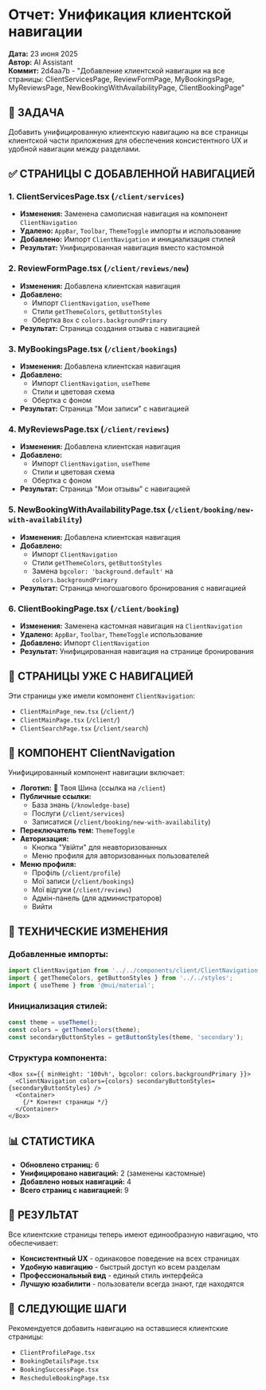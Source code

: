# Отчет: Унификация клиентской навигации

**Дата:** 23 июня 2025  
**Автор:** AI Assistant  
**Коммит:** 2d4aa7b - "Добавление клиентской навигации на все страницы: ClientServicesPage, ReviewFormPage, MyBookingsPage, MyReviewsPage, NewBookingWithAvailabilityPage, ClientBookingPage"

## 🎯 ЗАДАЧА
Добавить унифицированную клиентскую навигацию на все страницы клиентской части приложения для обеспечения консистентного UX и удобной навигации между разделами.

## ✅ СТРАНИЦЫ С ДОБАВЛЕННОЙ НАВИГАЦИЕЙ

### 1. ClientServicesPage.tsx (`/client/services`)
- **Изменения:** Заменена самописная навигация на компонент `ClientNavigation`
- **Удалено:** `AppBar`, `Toolbar`, `ThemeToggle` импорты и использование
- **Добавлено:** Импорт `ClientNavigation` и инициализация стилей
- **Результат:** Унифицированная навигация вместо кастомной

### 2. ReviewFormPage.tsx (`/client/reviews/new`)
- **Изменения:** Добавлена клиентская навигация
- **Добавлено:** 
  - Импорт `ClientNavigation`, `useTheme`
  - Стили `getThemeColors`, `getButtonStyles`
  - Обертка `Box` с `colors.backgroundPrimary`
- **Результат:** Страница создания отзыва с навигацией

### 3. MyBookingsPage.tsx (`/client/bookings`)
- **Изменения:** Добавлена клиентская навигация
- **Добавлено:**
  - Импорт `ClientNavigation`, `useTheme`
  - Стили и цветовая схема
  - Обертка с фоном
- **Результат:** Страница "Мои записи" с навигацией

### 4. MyReviewsPage.tsx (`/client/reviews`)
- **Изменения:** Добавлена клиентская навигация
- **Добавлено:**
  - Импорт `ClientNavigation`, `useTheme`
  - Стили и цветовая схема
  - Обертка с фоном
- **Результат:** Страница "Мои отзывы" с навигацией

### 5. NewBookingWithAvailabilityPage.tsx (`/client/booking/new-with-availability`)
- **Изменения:** Добавлена клиентская навигация
- **Добавлено:**
  - Импорт `ClientNavigation`
  - Стили `getThemeColors`, `getButtonStyles`
  - Замена `bgcolor: 'background.default'` на `colors.backgroundPrimary`
- **Результат:** Страница многошагового бронирования с навигацией

### 6. ClientBookingPage.tsx (`/client/booking`)
- **Изменения:** Заменена кастомная навигация на `ClientNavigation`
- **Удалено:** `AppBar`, `Toolbar`, `ThemeToggle` использование
- **Добавлено:** Импорт `ClientNavigation`
- **Результат:** Унифицированная навигация на странице бронирования

## 🔄 СТРАНИЦЫ УЖЕ С НАВИГАЦИЕЙ
Эти страницы уже имели компонент `ClientNavigation`:
- `ClientMainPage_new.tsx` (`/client/`)
- `ClientMainPage.tsx` (`/client/`)
- `ClientSearchPage.tsx` (`/client/search`)

## 🎨 КОМПОНЕНТ ClientNavigation
Унифицированный компонент навигации включает:
- **Логотип:** 🚗 Твоя Шина (ссылка на `/client`)
- **Публичные ссылки:**
  - База знань (`/knowledge-base`)
  - Послуги (`/client/services`)
  - Записатися (`/client/booking/new-with-availability`)
- **Переключатель тем:** `ThemeToggle`
- **Авторизация:**
  - Кнопка "Увійти" для неавторизованных
  - Меню профиля для авторизованных пользователей
- **Меню профиля:**
  - Профіль (`/client/profile`)
  - Мої записи (`/client/bookings`)
  - Мої відгуки (`/client/reviews`)
  - Адмін-панель (для администраторов)
  - Вийти

## 🔧 ТЕХНИЧЕСКИЕ ИЗМЕНЕНИЯ

### Добавленные импорты:
```typescript
import ClientNavigation from '../../components/client/ClientNavigation';
import { getThemeColors, getButtonStyles } from '../../styles';
import { useTheme } from '@mui/material';
```

### Инициализация стилей:
```typescript
const theme = useTheme();
const colors = getThemeColors(theme);
const secondaryButtonStyles = getButtonStyles(theme, 'secondary');
```

### Структура компонента:
```tsx
<Box sx={{ minHeight: '100vh', bgcolor: colors.backgroundPrimary }}>
  <ClientNavigation colors={colors} secondaryButtonStyles={secondaryButtonStyles} />
  <Container>
    {/* Контент страницы */}
  </Container>
</Box>
```

## 📊 СТАТИСТИКА
- **Обновлено страниц:** 6
- **Унифицировано навигаций:** 2 (заменены кастомные)
- **Добавлено новых навигаций:** 4
- **Всего страниц с навигацией:** 9

## 🎯 РЕЗУЛЬТАТ
Все клиентские страницы теперь имеют единообразную навигацию, что обеспечивает:
- **Консистентный UX** - одинаковое поведение на всех страницах
- **Удобную навигацию** - быстрый доступ ко всем разделам
- **Профессиональный вид** - единый стиль интерфейса
- **Лучшую юзабилити** - пользователи всегда знают, где находятся

## 🔄 СЛЕДУЮЩИЕ ШАГИ
Рекомендуется добавить навигацию на оставшиеся клиентские страницы:
- `ClientProfilePage.tsx`
- `BookingDetailsPage.tsx`
- `BookingSuccessPage.tsx`
- `RescheduleBookingPage.tsx` 